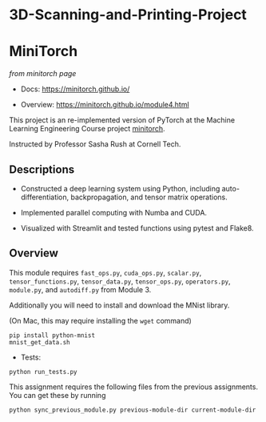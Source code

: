 # 3D-Scanning-and-Printing-Project

# MiniTorch

*from minitorch page*

* Docs: https://minitorch.github.io/

* Overview: https://minitorch.github.io/module4.html

This project is an re-implemented version of PyTorch at the Machine Learning Engineering Course project [minitorch](https://minitorch.github.io/). 

Instructed by Professor Sasha Rush at Cornell Tech.

## Descriptions 

- Constructed a deep learning system using Python, including auto-differentiation, backpropagation, and tensor matrix operations.

- Implemented parallel computing with Numba and CUDA.

- Visualized with Streamlit and tested functions using pytest and Flake8.

## Overview

This module requires `fast_ops.py`, `cuda_ops.py`, `scalar.py`, `tensor_functions.py`, `tensor_data.py`, `tensor_ops.py`, `operators.py`, `module.py`, and `autodiff.py` from Module 3.


Additionally you will need to install and download the MNist library.

(On Mac, this may require installing the `wget` command)

```
pip install python-mnist
mnist_get_data.sh
```


* Tests:

```
python run_tests.py
```

This assignment requires the following files from the previous assignments. You can get these by running

```bash
python sync_previous_module.py previous-module-dir current-module-dir
```
